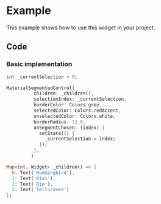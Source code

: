 # Example

This example shows how to use this widget in your project.

## Code

### Basic implementation
```dart
int _currentSelection = 0;

MaterialSegmentedControl(
          children: _children(),
          selectionIndex: _currentSelection,
          borderColor: Colors.grey,
          selectedColor: Colors.redAccent,
          unselectedColor: Colors.white,
          borderRadius: 32.0,
          onSegmentChosen: (index) {
            setState(() {
              _currentSelection = index;
            });
          },
         )

Map<int, Widget> _children() => {
  0: Text('Hummingbird'),
  1: Text('Kiwi'),
  2: Text('Rio'),
  3: Text('Telluraves')
};
```